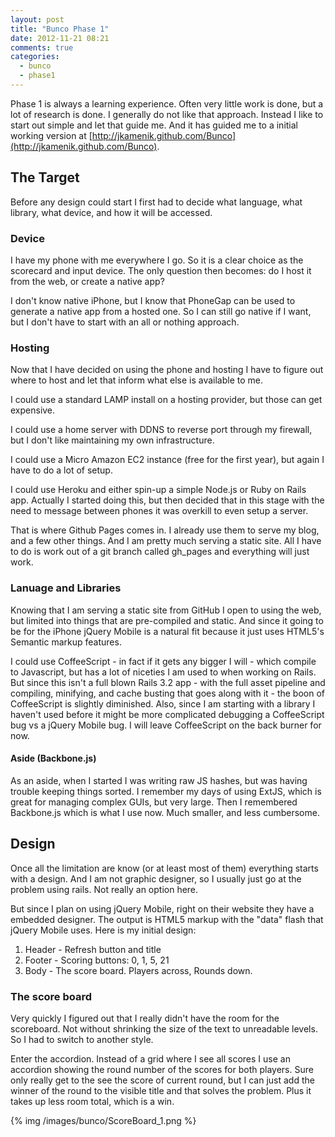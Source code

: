 ```yaml
---
layout: post
title: "Bunco Phase 1"
date: 2012-11-21 08:21
comments: true
categories:
  - bunco
  - phase1
---
```


Phase 1 is always a learning experience.  Often very little work is done, but a lot of research is done.  I generally do not like that approach.  Instead I like to start out simple and let that guide me.  And it has guided me to a initial working version at [http://jkamenik.github.com/Bunco](http://jkamenik.github.com/Bunco).

<!-- more -->

## The Target

Before any design could start I first had to decide what language, what library, what device, and how it will be accessed.

### Device

I have my phone with me everywhere I go.  So it is a clear choice as the scorecard and input device.  The only question then becomes: do I host it from the web, or create a native app?

I don't know native iPhone, but I know that PhoneGap can be used to generate a native app from a hosted one.  So I can still go native if I want, but I don't have to start with an all or nothing approach.

### Hosting

Now that I have decided on using the phone and hosting I have to figure out where to host and let that inform what else is available to me.

I could use a standard LAMP install on a hosting provider, but those can get expensive.

I could use a home server with DDNS to reverse port through my firewall, but I don't like maintaining my own infrastructure.

I could use a Micro Amazon EC2 instance (free for the first year), but again I have to do a lot of setup.

I could use Heroku and either spin-up a simple Node.js or Ruby on Rails app.  Actually I started doing this, but then decided that in this stage with the need to message between phones it was overkill to even setup a server.

That is where Github Pages comes in.  I already use them to serve my blog, and a few other things.  And I am pretty much serving a static site.  All I have to do is work out of a git branch called gh_pages and everything will just work.

### Lanuage and Libraries

Knowing that I am serving a static site from GitHub I open to using the web, but limited into things that are pre-compiled and static.  And since it going to be for the iPhone jQuery Mobile is a natural fit because it just uses HTML5's Semantic markup features.

I could use CoffeeScript - in fact if it gets any bigger I will - which compile to Javascript, but has a lot of niceties I am used to when working on Rails.  But since this isn't a full blown Rails 3.2 app - with the full asset pipeline and compiling, minifying, and cache busting that goes along with it - the boon of CoffeeScript is slightly diminished.  Also, since I am starting with a library I haven't used before it might be more complicated debugging a CoffeeScript bug vs a jQuery Mobile bug.  I will leave CoffeeScript on the back burner for now.

#### Aside (Backbone.js)

As an aside, when I started I was writing raw JS hashes, but was having trouble keeping things sorted.  I remember my days of using ExtJS, which is great for managing complex GUIs, but very large.  Then I remembered Backbone.js which is what I use now.  Much smaller, and less cumbersome.

## Design

Once all the limitation are know (or at least most of them) everything starts with a design.  And I am not graphic designer, so I usually just go at the problem using rails.  Not really an option here.

But since I plan on using jQuery Mobile, right on their website they have a embedded designer.  The output is HTML5 markup with the "data" flash that jQuery Mobile uses.  Here is my initial design:

<!-- image here -->
1. Header - Refresh button and title
1. Footer - Scoring buttons: 0, 1, 5, 21
1. Body - The score board.  Players across, Rounds down.

### The score board

Very quickly I figured out that I really didn't have the room for the scoreboard.  Not without shrinking the size of the text to unreadable levels.  So I had to switch to another style.

Enter the accordion.  Instead of a grid where I see all scores I use an accordion showing the round number of the scores for both players.  Sure only really get to the see the score of current round, but I can just add the winner of the round to the visible title and that solves the problem.  Plus it takes up less room total, which is a win.

{% img /images/bunco/ScoreBoard_1.png %}
